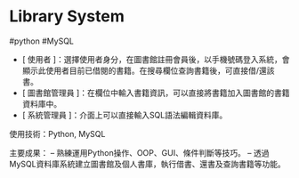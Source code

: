 # Library System

#python #MySQL

- [ 使用者 ]：選擇使用者身分，在圖書館註冊會員後，以手機號碼登入系統，會顯示此使用者目前已借閱的書籍。在搜尋欄位查詢書籍後，可直接借/還該書。
- [ 圖書館管理員 ]：在欄位中輸入書籍資訊，可以直接將書籍加入圖書館的書籍資料庫中。
- [ 系統管理員 ]：介面上可以直接輸入SQL語法編輯資料庫。

使用技術：Python, MySQL

主要成果：
– 熟練運用Python操作、OOP、GUI、條件判斷等技巧。
– 透過MySQL資料庫系統建立圖書館及個人書庫，執行借書、還書及查詢書籍等功能。
